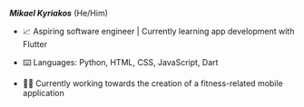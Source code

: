 ***Mikael Kyriakos*** (He/Him)

- 📈 Aspiring software engineer | Currently learning app development with Flutter

- ⌨️ Languages: Python, HTML, CSS, JavaScript, Dart

- 🏃‍♂️ Currently working towards the creation of a fitness-related mobile application

<!---
mikael-kyriakos/mikael-kyriakos is a ✨ special ✨ repository because its `README.md` (this file) appears on your GitHub profile.
You can click the Preview link to take a look at your changes.
--->
